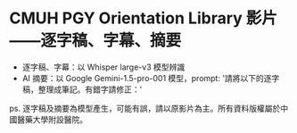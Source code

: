 # CMUH PGY Orientation Library 影片——逐字稿、字幕、摘要
* 逐字稿、字幕：以 Whisper large-v3 模型辨識
* AI 摘要：以 Google Gemini-1.5-pro-001 模型，prompt: '請將以下的逐字稿，整理成筆記。有錯字請修正：'

ps. 逐字稿及摘要為模型產生，可能有誤，請以原影片為主。所有資料版權屬於中國醫藥大學附設醫院。
